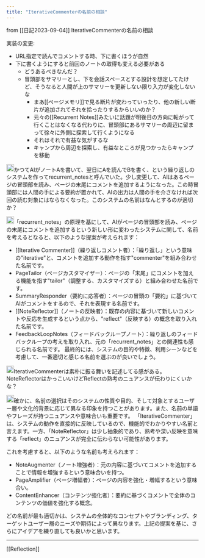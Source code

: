 ```yaml
---
title: "IterativeCommenterの名前の相談"
---
```


from [[日記2023-09-04]]
IterativeCommenterの名前の相談

実装の変更:
- URL指定で読んでコメントする時、下に書くほうが自然
- 下に書くようにすると前回のノートの取得も変える必要がある
    - どうあるべきなんだ？
    - 冒頭部をサマリーとし、下を会話スペースとする設計を想定してたけど、そうなると人間が上のサマリーを更新しない限り入力が変化しないな
        - まあ[[ページメモリ]]で見る断片が変わっていったり、他の新しい断片が追加されてそれを拾ったりするからいいのか？
        - 元々の[[Recurrent Notes]]みたいに話題が明後日の方向に転がって行くことはなくなる代わりに、冒頭部にあるサマリーの周辺に留まって徐々に外側に探索して行くようになる
        - それはそれで有益な気がするな
        - キャンプから周辺を探索し、有益なところが見つかったらキャンプを移動

<img src='https://scrapbox.io/api/pages/nishio/nishio/icon' alt='nishio.icon' height="19.5"/>かつてAIがノートAを書いて、翌日にAを読んでBを書く、という繰り返しのシステムを作ってrecurrent_notesと呼んでいた。少し変更して、AIはあるページの冒頭部を読み、ページの末尾にコメントを追加するようになった。この時冒頭部には人間の手による要約が置かれて、AIの出力は人間の手を介さなければ次回の読む対象にはならなくなった。このシステムの名前はなんとするのが適切か？

<img src='https://scrapbox.io/api/pages/nishio/gpt/icon' alt='gpt.icon' height="19.5"/>「recurrent_notes」の原理を基にして、AIがページの冒頭部を読み、ページの末尾にコメントを追加するという新しい形に変わったシステムに関して、名前を考えるとなると、以下のような提案が考えられます：
- [[Iterative Commenter]]（繰り返しコメント者）：「繰り返し」という意味の"iterative"と、コメントを追加する動作を指す"commenter"を組み合わせた名前です。
- PageTailor（ページカスタマイザー）：ページの「末尾」にコメントを加える機能を指す"tailor"（調整する、カスタマイズする）と組み合わせた名前です。
- SummaryResponder（要約に応答者）：ページの冒頭の「要約」に基づいてAIがコメントをするので、それを表現する名前です。
- [[NoteReflector]]（ノートの反映者）：既存の内容に基づいて新しいコメントや反応を生成するという点から、"reflect"（反映する）の概念を取り入れた名前です。
- FeedbackLoopNotes（フィードバックループノート）：繰り返しのフィードバックループの考えを取り入れ、元の「recurrent_notes」との関連性も感じられる名前です。
最終的には、システムの目的や特徴、利用シーンなどを考慮して、一番適切と感じる名前を選ぶのが良いでしょう。

<img src='https://scrapbox.io/api/pages/nishio/nishio/icon' alt='nishio.icon' height="19.5"/>IterativeCommenterは素朴に振る舞いを記述してる感がある。NoteReflectorはかっこいいけどReflectの熟考のニュアンスが伝わりにくいかな？

<img src='https://scrapbox.io/api/pages/nishio/gpt/icon' alt='gpt.icon' height="19.5"/>確かに、名前の選択はそのシステムの性質や目的、そして対象とするユーザー層や文化的背景に応じて異なる印象を持つことがあります。また、名前の単語やフレーズが持つニュアンスや意味合いも重要です。
「IterativeCommenter」は、システムの動作を直接的に反映しているので、機能的でわかりやすい名前と言えます。一方、「NoteReflector」は少し抽象的であり、熟考や深い反映を意味する「reflect」のニュアンスが完全に伝わらない可能性があります。

これを考慮すると、以下のような名前も考えられます：
- NoteAugmenter（ノート増強者）：元の内容に基づいてコメントを追加することで情報を増強するという意味合いを持つ。
- PageAmplifier（ページ増幅者）：ページの内容を強化・増幅するという意味合い。
- ContentEnhancer（コンテンツ強化者）：要約に基づくコメントで全体のコンテンツの価値を強化する概念。

どの名前が最も適切かは、システムの全体的なコンセプトやブランディング、ターゲットユーザー層のニーズや期待によって異なります。上記の提案を基に、さらにアイデアを練り直しても良いかと思います。

---
[[Reflection]]
